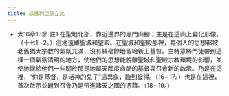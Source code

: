 ```yaml
---
title: 該撒利亞腓立比
---
```


- 太16章13節 註1
在聖地北部，靠近邊界的黑門山腳；主是在這山上變化形像。（十七1∼2。）這地遠離聖城和聖殿。在聖城和聖殿那裡，每個人的思想都被老舊猶太宗教的氣氛充滿，沒有絲毫餘地留給新王基督。主特意將門徒帶到這樣一個氣氛清明的地方，使他們的思想能脫離聖城和聖殿宗教環境的影響，並使祂能給他們一些關於那是祂屬天國度命脈的基督與召會新的啟示。乃是在這裡，“你是基督，是活神的兒子”這異象，臨到彼得。（16∼17。）也是在這裡，首次啟示並題到召會乃是帶進諸天之國的憑藉。（18∼19。）
